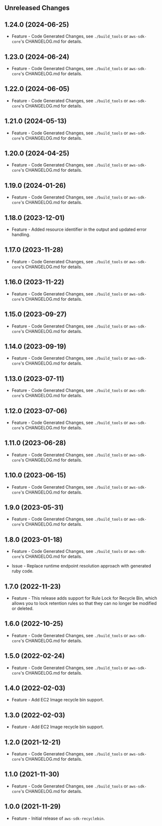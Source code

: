 Unreleased Changes
------------------

1.24.0 (2024-06-25)
------------------

* Feature - Code Generated Changes, see `./build_tools` or `aws-sdk-core`'s CHANGELOG.md for details.

1.23.0 (2024-06-24)
------------------

* Feature - Code Generated Changes, see `./build_tools` or `aws-sdk-core`'s CHANGELOG.md for details.

1.22.0 (2024-06-05)
------------------

* Feature - Code Generated Changes, see `./build_tools` or `aws-sdk-core`'s CHANGELOG.md for details.

1.21.0 (2024-05-13)
------------------

* Feature - Code Generated Changes, see `./build_tools` or `aws-sdk-core`'s CHANGELOG.md for details.

1.20.0 (2024-04-25)
------------------

* Feature - Code Generated Changes, see `./build_tools` or `aws-sdk-core`'s CHANGELOG.md for details.

1.19.0 (2024-01-26)
------------------

* Feature - Code Generated Changes, see `./build_tools` or `aws-sdk-core`'s CHANGELOG.md for details.

1.18.0 (2023-12-01)
------------------

* Feature - Added resource identifier in the output and updated error handling.

1.17.0 (2023-11-28)
------------------

* Feature - Code Generated Changes, see `./build_tools` or `aws-sdk-core`'s CHANGELOG.md for details.

1.16.0 (2023-11-22)
------------------

* Feature - Code Generated Changes, see `./build_tools` or `aws-sdk-core`'s CHANGELOG.md for details.

1.15.0 (2023-09-27)
------------------

* Feature - Code Generated Changes, see `./build_tools` or `aws-sdk-core`'s CHANGELOG.md for details.

1.14.0 (2023-09-19)
------------------

* Feature - Code Generated Changes, see `./build_tools` or `aws-sdk-core`'s CHANGELOG.md for details.

1.13.0 (2023-07-11)
------------------

* Feature - Code Generated Changes, see `./build_tools` or `aws-sdk-core`'s CHANGELOG.md for details.

1.12.0 (2023-07-06)
------------------

* Feature - Code Generated Changes, see `./build_tools` or `aws-sdk-core`'s CHANGELOG.md for details.

1.11.0 (2023-06-28)
------------------

* Feature - Code Generated Changes, see `./build_tools` or `aws-sdk-core`'s CHANGELOG.md for details.

1.10.0 (2023-06-15)
------------------

* Feature - Code Generated Changes, see `./build_tools` or `aws-sdk-core`'s CHANGELOG.md for details.

1.9.0 (2023-05-31)
------------------

* Feature - Code Generated Changes, see `./build_tools` or `aws-sdk-core`'s CHANGELOG.md for details.

1.8.0 (2023-01-18)
------------------

* Feature - Code Generated Changes, see `./build_tools` or `aws-sdk-core`'s CHANGELOG.md for details.

* Issue - Replace runtime endpoint resolution approach with generated ruby code.

1.7.0 (2022-11-23)
------------------

* Feature - This release adds support for Rule Lock for Recycle Bin, which allows you to lock retention rules so that they can no longer be modified or deleted.

1.6.0 (2022-10-25)
------------------

* Feature - Code Generated Changes, see `./build_tools` or `aws-sdk-core`'s CHANGELOG.md for details.

1.5.0 (2022-02-24)
------------------

* Feature - Code Generated Changes, see `./build_tools` or `aws-sdk-core`'s CHANGELOG.md for details.

1.4.0 (2022-02-03)
------------------

* Feature - Add EC2 Image recycle bin support.

1.3.0 (2022-02-03)
------------------

* Feature - Add EC2 Image recycle bin support.

1.2.0 (2021-12-21)
------------------

* Feature - Code Generated Changes, see `./build_tools` or `aws-sdk-core`'s CHANGELOG.md for details.

1.1.0 (2021-11-30)
------------------

* Feature - Code Generated Changes, see `./build_tools` or `aws-sdk-core`'s CHANGELOG.md for details.

1.0.0 (2021-11-29)
------------------

* Feature - Initial release of `aws-sdk-recyclebin`.

